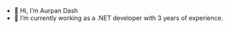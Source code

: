 - 👋 Hi, I’m Aurpan Dash
- 🌱 I’m currently working as a .NET developer with 3 years of experience.


<!---
Aurpan/Aurpan is a ✨ special ✨ repository because its `README.md` (this file) appears on your GitHub profile.
You can click the Preview link to take a look at your changes.
--->
